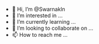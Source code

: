 - 👋 Hi, I’m @Swarnakln
- 👀 I’m interested in ...
- 🌱 I’m currently learning ...
- 💞️ I’m looking to collaborate on ...
- 📫 How to reach me ...

<!---
Swarnakln/Swarnakln is a ✨ special ✨ repository because its `README.md` (this file) appears on your GitHub profile.
You can click the Preview link to take a look at your changes.
--->
